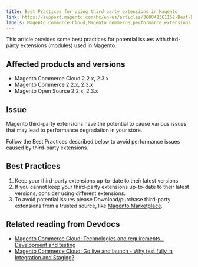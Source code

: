 ```yaml
---
title: Best Practices for using third-party extensions in Magento
link: https://support.magento.com/hc/en-us/articles/360042361152-Best-Practices-for-using-third-party-extensions-in-Magento
labels: Magento Commerce Cloud,Magento Commerce,performance,extensions,3rd-party extensions,best practices,2.3.x,third-party extensions,2.2.x
---
```


This article provides some best practices for potential issues with third-party extensions (modules) used in Magento. 

## Affected products and versions

* Magento Commerce Cloud 2.2.x, 2.3.x
* Magento Commerce 2.2.x, 2.3.x
* Magento Open Source 2.2.x, 2.3.x

## Issue

Magento third-party extensions have the potential to cause various issues that may lead to performance degradation in your store.

Follow the Best Practices described below to avoid performance issues caused by third-party extensions.

## Best Practices

1. Keep your third-party extensions up-to-date to their latest versions.
1. If you cannot keep your third-party extensions up-to-date to their latest versions, consider using different extensions.
1. To avoid potential issues please Download/purchase third-party extensions from a trusted source, like [Magento Marketplace](https://marketplace.magento.com/extensions.html).

## Related reading from Devdocs

* [Magento Commerce Cloud: Technologies and requirements - Development and testing](https://devdocs.magento.com/cloud/requirements/cloud-requirements.html#cloud-req-devtest) 
* [Magento Commerce Cloud: Go live and launch - Why test fully in Integration and Staging?](https://devdocs.magento.com/cloud/live/live.html#whytest) 